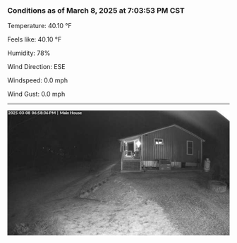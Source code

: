 ### Conditions as of March 8, 2025 at 7:03:53 PM CST 

Temperature: 40.10 &deg;F

Feels like: 40.10 &deg;F

Humidity: 78%

Wind Direction: ESE

Windspeed: 0.0 mph

Wind Gust: 0.0 mph

---

<img src="./images/latest.jpeg"/>

